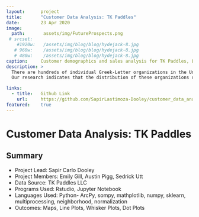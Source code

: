 ```yaml
---
layout:      project
title:       "Customer Data Analysis: TK Paddles"
date:        23 Apr 2020
image:
  path:       assets/img/FutureProspects.png
 # srcset:
    #1920w:   /assets/img/blog/blog/hydejack-8.jpg
   # 960w:    /assets/img/blog/blog/hydejack-8.jpg
   # 480w:    /assets/img/blog/blog/hydejack-8.jpg
caption:     Customer demographics and sales analysis for TK Paddles, LLC.
description: >
  There are hundreds of individual Greek-Letter organizations in the United States, many of which have sub-branches or “chapters” numbering anywhere from two to fifty or more. Of these organizations, a little over one hundred are of Asian Pacific Islander Desi American (APIDA) backgrounds. It is in these organizations that the tradition of gifting decorative paddles - adorned with organizational letters and other customizations - is most common. Through our research, we have made several findings regarding the distributions of these organizations, the member and organization densities across the United States, and the temporal nature of the tradition. 
  Our research indicates that the distribution of these organizations reaches most of the continental United States, save for much of the Rocky Mountain regions, with the highest number and greatest diversity of operating organizations in the Northeast. By researching the temporal distribution of profit earned by TK Paddles, it becomes evident that “Paddle Gifting” is seasonal in nature, with the peaks centering around March and December. Our research reflects the current client base of TK Paddles and what entities should be pursued further in a cost-benefit analysis sense. 

links:
  - title:   Github Link
    url:     https://github.com/SapirLastimoza-Dooley/customer_data_analysis
featured:    true
---
```

# Customer Data Analysis: TK Paddles

## Summary
* Project Lead: Sapir Carlo Dooley
* Project Members: Emily Gill, Austin Pigg, Sedrick Utt
* Data Source: TK Paddles LLC
* Programs Used: Rstudio, Jupyter Notebook
* Languages Used: Python- ArcPy, sompy, mathplotlib, numpy, sklearn, multiprocessing, neighborhood, normalization
* Outcomes: Maps, Line Plots, Whisker Plots, Dot Plots


